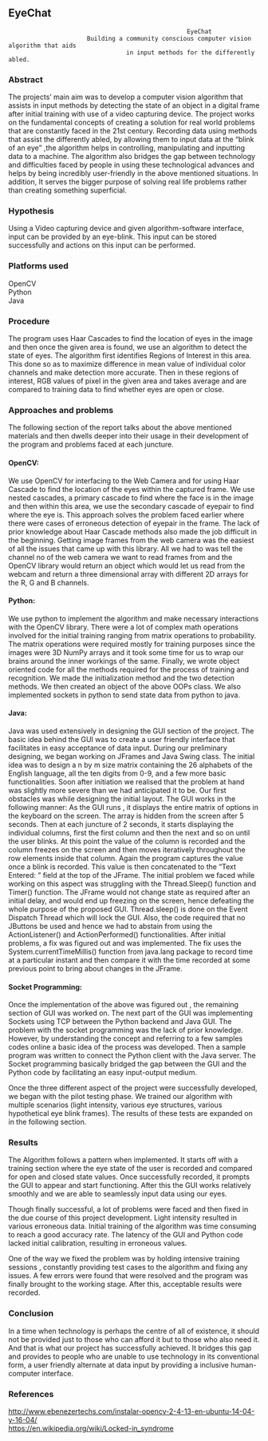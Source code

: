 ## EyeChat
                                                      EyeChat
                          Building a community conscious computer vision algorithm that aids
                                     in input methods for the differently abled.


### Abstract
				              			
The projects’ main aim was to develop a computer vision algorithm that assists in input methods by detecting the state of an object in a digital frame after initial training with use of a video capturing device.
The project works on the fundamental concepts of creating a solution for real world problems that are constantly faced in the 21st century. Recording data using methods that assist the differently abled, by allowing them to input data at the “blink of an eye” ,the algorithm helps in controlling, manipulating and inputting data to a machine.
The algorithm also bridges the gap between technology and difficulties faced by people in using these technological advances and helps by being incredibly user-friendly in the above mentioned situations. In addition, It serves the bigger purpose of solving real life problems rather than creating something superficial.

### Hypothesis
							
Using a Video capturing device and given algorithm-software interface, input can be provided by an eye-blink. This input can be stored successfully and actions on this input can be performed.

### Platforms used
OpenCV <br>
Python <br>
Java

### Procedure

The program uses Haar Cascades to find the location of eyes in the image and then once the given area is found, we use an algorithm to detect the state of eyes. The algorithm first identifies Regions of Interest in this area. This done so as to maximize difference in mean value of individual color channels and make detection more accurate. Then in these regions of interest, RGB values of pixel in the given area and takes average and are compared to training data to find whether eyes are open or close.

### Approaches and problems
		            				     
The following section of the report talks about the above mentioned materials and then dwells deeper into their usage in their development of the program and problems faced at each juncture. 

#### OpenCV:
We use OpenCV for interfacing to the Web Camera and for using Haar Cascade to find the location of the eyes within the captured frame. We use nested cascades, a primary cascade to find where the face is in the image and then within this area, we use the secondary cascade of eyepair to find where the eye is. This approach solves the problem faced earlier where there were cases of erroneous detection of eyepair in the frame. The lack of prior knowledge about Haar Cascade methods also made the job difficult in the beginning. 
Getting image frames from the web camera was the easiest of all the issues that came up with this library. All we had to was tell the channel no of the web camera we want to read frames from and the OpenCV library would return an object which would let us read from the webcam and return a three dimensional array with different 2D arrays for the R, G and B channels.


#### Python:
We use python to implement the algorithm and make necessary interactions with the OpenCV library. There were a lot of complex math operations involved for the initial training ranging from matrix operations to probability. The matrix operations were required mostly for training purposes since the images were 3D NumPy arrays and it took some time for us to wrap our brains around the inner workings of the same. Finally, we wrote object oriented code for all the methods required for the process of training and recognition. We made the initialization method and the two detection methods. We then created an object of the above OOPs class. We also implemented sockets in python to send state data from python to java.


#### Java:				              
Java was used extensively in designing the GUI section of the project. The basic idea behind the GUI was to create a user friendly interface that facilitates in easy acceptance of data input. During our preliminary designing, we began working on JFrames and Java Swing class. The initial idea was to design a n by m size matrix containing the  26 alphabets of the English language,  all the ten digits from 0-9, and a few more basic functionalities. Soon after initiation we realised that the problem at hand was slightly more severe than we had anticipated it to be. Our first obstacles was while designing the initial layout. The GUI works in the following manner:
As the GUI runs , it displays the entire matrix of options in the keyboard on the screen. The array is hidden from the screen after 5 seconds. Then at each juncture of 2 seconds, it starts displaying the individual columns, first the first column and then the next and so on until the user blinks. At this point the value of the column is recorded and the column freezes on the screen and then moves iteratively throughout the row elements inside that column. Again the program captures the value once a blink is recorded. This value is then concatenated to the “Text Entered: ” field at the top of the JFrame.
The initial problem we faced while working on this aspect was struggling with the Thread.Sleep() function and Timer() function. The JFrame would not change state as required after an initial delay, and would end up freezing on the screen, hence defeating the whole purpose of the proposed GUI. Thread.sleep() is done on the Event Dispatch Thread which will lock the GUI. Also, the code required that no JButtons be used and hence we had to abstain from using the ActionListener() and ActionPerformed() functionalities. After initial problems, a fix was figured out and was implemented. The fix uses the System.currentTimeMillis() function from java.lang package to record time at a particular instant and then compare it with the time recorded at some previous point to bring about changes in the JFrame.


#### Socket Programming:					           
Once the implementation of the above was figured out , the remaining section of GUI was worked on. The next part of the GUI was implementing Sockets using TCP between the Python backend and Java GUI. The problem with the socket programming was the lack of prior knowledge. However, by understanding the concept and referring to a few samples codes online a basic idea of the process was developed. Then a sample program was written to connect the Python  client with the Java server. The Socket programming basically bridged the gap between the GUI and the Python code by facilitating an easy input-output medium.

  
Once the three different aspect of the project were successfully developed, we began with the pilot testing phase. We trained our algorithm with multiple scenarios (light intensity, various eye structures, various hypothetical eye blink frames). The results of these tests are expanded on in the following section. 

### Results        
The Algorithm follows a pattern when implemented. It starts off with a training section where the eye state of the user is recorded and compared for open and closed state values. Once successfully recorded, it prompts the GUI to appear and start functioning. After this the GUI works relatively smoothly and we are able to seamlessly input data using our eyes.

Though finally successful, a lot of problems were faced and then fixed in the due course of this project development.
Light intensity resulted in various erroneous data. 
Initial training of the algorithm was time consuming to reach a good accuracy rate.
The latency of the GUI and Python code lacked initial calibration, resulting in erroneous values.  

One of the way we fixed the problem was by holding intensive training sessions , constantly providing test cases to the algorithm and fixing any issues. A few errors were found that were resolved and the program was finally brought to the working stage. After this, acceptable results were recorded.

### Conclusion

In a time when technology is perhaps the centre of all of existence, it should not be provided just to those who can afford it but to those who also need it. And that is what our project has successfully achieved. It bridges this gap and provides to people who are unable to use technology in its conventional form, a user friendly alternate at data input by providing a inclusive human-computer interface.

### References
http://www.ebenezertechs.com/instalar-opencv-2-4-13-en-ubuntu-14-04-y-16-04/
<br>
https://en.wikipedia.org/wiki/Locked-in_syndrome

